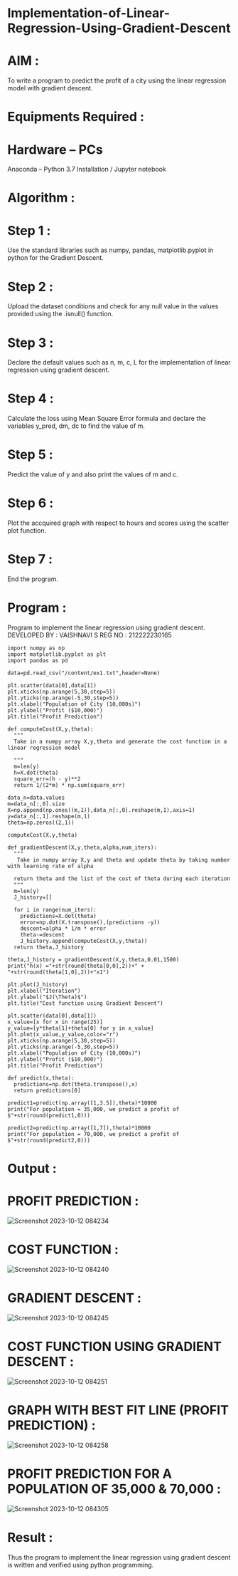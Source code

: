 # Implementation-of-Linear-Regression-Using-Gradient-Descent

# AIM :
To write a program to predict the profit of a city using the linear regression model with gradient descent.

# Equipments Required :
# Hardware – PCs
Anaconda – Python 3.7 Installation / Jupyter notebook
# Algorithm :
# Step 1 :
Use the standard libraries such as numpy, pandas, matplotlib.pyplot in python for the Gradient Descent.

# Step 2 :
Upload the dataset conditions and check for any null value in the values provided using the .isnull() function.

# Step 3 :
Declare the default values such as n, m, c, L for the implementation of linear regression using gradient descent.

# Step 4 :
Calculate the loss using Mean Square Error formula and declare the variables y_pred, dm, dc to find the value of m.

# Step 5 :
Predict the value of y and also print the values of m and c.

# Step 6 :
Plot the accquired graph with respect to hours and scores using the scatter plot function.

# Step 7 :
End the program.

# Program :
Program to implement the linear regression using gradient descent.
DEVELOPED BY : VAISHNAVI S
REG NO : 212222230165
```
import numpy as np
import matplotlib.pyplot as plt 
import pandas as pd

data=pd.read_csv("/content/ex1.txt",header=None)

plt.scatter(data[0],data[1])
plt.xticks(np.arange(5,30,step=5))
plt.yticks(np.arange(-5,30,step=5))
plt.xlabel("Population of City (10,000s)")
plt.ylabel("Profit ($10,000)")
plt.title("Profit Prediction")

def computeCost(X,y,theta):
  """
  Take in a numpy array X,y,theta and generate the cost function in a linear regression model

  """
  m=len(y)  
  h=X.dot(theta)
  square_err=(h - y)**2
  return 1/(2*m) * np.sum(square_err)

data_n=data.values
m=data_n[:,0].size
X=np.append(np.ones((m,1)),data_n[:,0].reshape(m,1),axis=1)
y=data_n[:,1].reshape(m,1)
theta=np.zeros((2,1))

computeCost(X,y,theta)

def gradientDescent(X,y,theta,alpha,num_iters):
  """
   Take in numpy array X,y and theta and update theta by taking number with learning rate of alpha

  return theta and the list of the cost of theta during each iteration
  """
  m=len(y)
  J_history=[]

  for i in range(num_iters):
    predictions=X.dot(theta)
    error=np.dot(X.transpose(),(predictions -y))
    descent=alpha * 1/m * error
    theta-=descent
    J_history.append(computeCost(X,y,theta))
  return theta,J_history

theta,J_history = gradientDescent(X,y,theta,0.01,1500)
print("h(x) ="+str(round(theta[0,0],2))+" + "+str(round(theta[1,0],2))+"x1")

plt.plot(J_history)
plt.xlabel("Iteration")
plt.ylabel("$J(\Theta)$")
plt.title("Cost function using Gradient Descent")

plt.scatter(data[0],data[1])
x_value=[x for x in range(25)]
y_value=[y*theta[1]+theta[0] for y in x_value]
plt.plot(x_value,y_value,color="r")
plt.xticks(np.arange(5,30,step=5))
plt.yticks(np.arange(-5,30,step=5))
plt.xlabel("Population of City (10,000s)")
plt.ylabel("Profit ($10,000)")
plt.title("Profit Prediction")

def predict(x,theta):
  predictions=np.dot(theta.transpose(),x)
  return predictions[0]

predict1=predict(np.array([1,3.5]),theta)*10000
print("For population = 35,000, we predict a profit of $"+str(round(predict1,0)))

predict2=predict(np.array([1,7]),theta)*10000
print("For population = 70,000, we predict a profit of $"+str(round(predict2,0)))
```
# Output :
# PROFIT PREDICTION :

![Screenshot 2023-10-12 084234](https://github.com/Vaishnavi-saravanan/Implementation-of-Linear-Regression-Using-Gradient-Descent/assets/118541897/810decc1-06a7-4843-84ee-280bc1bf7e66)

# COST FUNCTION :
![Screenshot 2023-10-12 084240](https://github.com/Vaishnavi-saravanan/Implementation-of-Linear-Regression-Using-Gradient-Descent/assets/118541897/934960ea-f930-49f8-b084-98ff42afab8f)


# GRADIENT DESCENT :
![Screenshot 2023-10-12 084245](https://github.com/Vaishnavi-saravanan/Implementation-of-Linear-Regression-Using-Gradient-Descent/assets/118541897/b150a1e7-7bd1-4881-b06a-892be911bb63)


# COST FUNCTION USING GRADIENT DESCENT :
![Screenshot 2023-10-12 084251](https://github.com/Vaishnavi-saravanan/Implementation-of-Linear-Regression-Using-Gradient-Descent/assets/118541897/acf3517f-1212-49b8-9d66-dbbcac6cd4b0)


# GRAPH WITH BEST FIT LINE (PROFIT PREDICTION) :
![Screenshot 2023-10-12 084258](https://github.com/Vaishnavi-saravanan/Implementation-of-Linear-Regression-Using-Gradient-Descent/assets/118541897/cab622d4-ef22-442f-adee-03a48832b45d)


# PROFIT PREDICTION FOR A POPULATION OF 35,000 & 70,000 :
![Screenshot 2023-10-12 084305](https://github.com/Vaishnavi-saravanan/Implementation-of-Linear-Regression-Using-Gradient-Descent/assets/118541897/9f1cf139-bcd0-46d0-95df-161a1870130f)


# Result :
Thus the program to implement the linear regression using gradient descent is written and verified using python programming.
